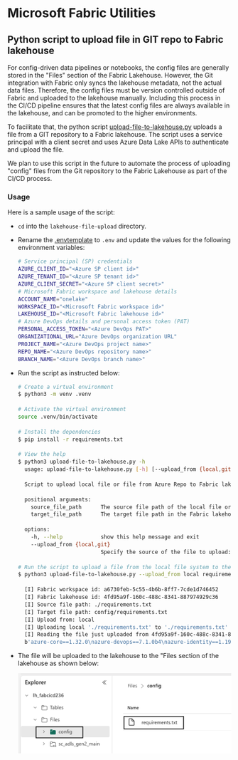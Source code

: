 # Microsoft Fabric Utilities

## Python script to upload file in GIT repo to Fabric lakehouse

For config-driven data pipelines or notebooks, the config files are generally stored in the "Files" section of the Fabric Lakehouse. However, the Git integration with Fabric only syncs the lakehouse metadata, not the actual data files. Therefore, the config files must be version controlled outside of Fabric and uploaded to the lakehouse manually. Including this process in the CI/CD pipeline ensures that the latest config files are always available in the lakehouse, and can be promoted to the higher environments.

To facilitate that, the python script [upload-file-to-lakehouse.py](./lakehouse-file-upload/upload-file-to-lakehouse.py) uploads a file from a GIT repository to a Fabric lakehouse. The script uses a service principal with a client secret and uses Azure Data Lake APIs to authenticate and upload the file.

We plan to use this script in the future to automate the process of uploading "config" files from the Git repository to the Fabric Lakehouse as part of the CI/CD process.

### Usage

Here is a sample usage of the script:

- `cd` into the `lakehouse-file-upload` directory.

- Rename the [.envtemplate](./lakehouse-file-upload/.envtemplate) to `.env` and update the values for the following environment variables:

  ```bash
  # Service principal (SP) credentials
  AZURE_CLIENT_ID="<Azure SP client id>"
  AZURE_TENANT_ID="<Azure SP tenant id>"
  AZURE_CLIENT_SECRET="<Azure SP client secret>"
  # Microsoft Fabric workspace and lakehouse details
  ACCOUNT_NAME="onelake"
  WORKSPACE_ID="<Microsoft Fabric workspace id>"
  LAKEHOUSE_ID="<Microsoft Fabric lakehouse id>"
  # Azure DevOps details and personal access token (PAT)
  PERSONAL_ACCESS_TOKEN="<Azure DevOps PAT>"
  ORGANIZATIONAL_URL="Azure DevOps organization URL"
  PROJECT_NAME="<Azure DevOps project name>"
  REPO_NAME="<Azure DevOps repository name>"
  BRANCH_NAME="<Azure DevOps branch name>"
  ```

- Run the script as instructed below:

  ```bash
  # Create a virtual environment
  $ python3 -m venv .venv
  
  # Activate the virtual environment
  source .venv/bin/activate
  
  # Install the dependencies
  $ pip install -r requirements.txt
  
  # View the help
  $ python3 upload-file-to-lakehouse.py -h
    usage: upload-file-to-lakehouse.py [-h] [--upload_from {local,git}] source_file_path target_file_path
  
    Script to upload local file or file from Azure Repo to Fabric lakehouse.
  
    positional arguments:
      source_file_path      The source file path of the local file or in the Azure Repo.
      target_file_path      The target file path in the Fabric lakehouse.
  
    options:
      -h, --help            show this help message and exit
      --upload_from {local,git}
                            Specify the source of the file to upload: 'local' or 'git'. Default is 'local'.
  
  # Run the script to upload a file from the local file system to the lakehouse
  $ python3 upload-file-to-lakehouse.py --upload_from local requirements.txt config/requirements.txt
  
    [I] Fabric workspace id: a6730feb-5c55-4b6b-8ff7-7cde1d746452
    [I] Fabric lakehouse id: 4fd95a9f-160c-488c-8341-887974929c36
    [I] Source file path: ./requirements.txt
    [I] Target file path: config/requirements.txt
    [I] Upload from: local
    [I] Uploading local './requirements.txt' to './requirements.txt'
    [I] Reading the file just uploaded from 4fd95a9f-160c-488c-8341-887974929c36/Files/config/requirements.txt
    b'azure-core==1.32.0\nazure-devops==7.1.0b4\nazure-identity==1.19.0\nazure-storage-blob==12.23.1\nazure-storage-file-datalake==12.17.0\npython-dotenv==1.0.  1\nrequests==2.32.3'
  ```

- The file will be uploaded to the lakehouse to the "Files section of the lakehouse as shown below:

  ![Lakehouse File upload](./images/lakehouse-file-upload.png)
